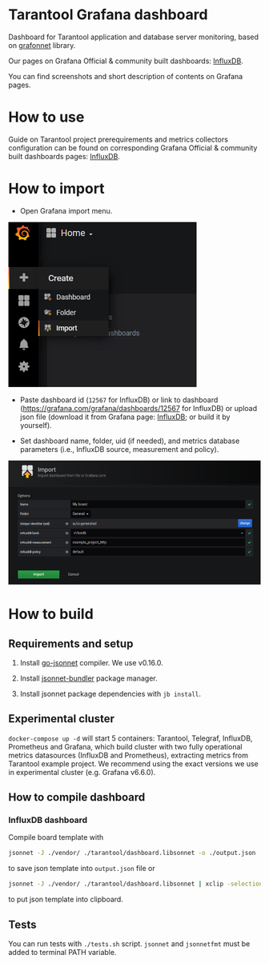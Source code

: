# Tarantool Grafana dashboard

Dashboard for Tarantool application and database server monitoring, based on [grafonnet](https://github.com/grafana/grafonnet-lib) library.

Our pages on Grafana Official & community built dashboards: [InfluxDB](https://grafana.com/grafana/dashboards/12567).

You can find screenshots and short description of contents on Grafana pages.

# How to use

Guide on Tarantool project prerequirements and metrics collectors configuration can be found on corresponding Grafana Official & community built dashboards pages: [InfluxDB](https://grafana.com/grafana/dashboards/12567).

# How to import

* Open Grafana import menu.

![Grafana import button in v6.6.0](./docs/grafana_import_v6.png)

* Paste dashboard id (`12567` for InfluxDB) or link to dashboard (https://grafana.com/grafana/dashboards/12567 for InfluxDB) or upload json file (download it from Grafana page: [InfluxDB](https://grafana.com/grafana/dashboards/12567); or build it by yourself).

* Set dashboard name, folder, uid (if needed), and metrics database parameters (i.e., InfluxDB source, measurement and policy).

![Grafana import setup in v6.6.0 for InfluxDB](./docs/grafana_import_setup_v6.png)

# How to build

## Requirements and setup

1. Install [go-jsonnet](https://github.com/google/go-jsonnet) compiler. We use v0.16.0. 

1. Install [jsonnet-bundler](https://github.com/jsonnet-bundler/jsonnet-bundler) package manager.

1. Install jsonnet package dependencies with ```jb install```.

## Experimental cluster

```docker-compose up -d``` will start 5 containers: Tarantool, Telegraf, InfluxDB, Prometheus and Grafana, which build cluster with two fully operational metrics datasources (InfluxDB and Prometheus), extracting metrics from Tarantool example project. We recommend using the exact versions we use in experimental cluster (e.g. Grafana v6.6.0). 

## How to compile dashboard

### InfluxDB dashboard

Compile board template with
```bash
jsonnet -J ./vendor/ ./tarantool/dashboard.libsonnet -o ./output.json
```
to save json template into `output.json` file or
```bash
jsonnet -J ./vendor/ ./tarantool/dashboard.libsonnet | xclip -selection clipboard
```
to put json template into clipboard.

## Tests

You can run tests with `./tests.sh` script. `jsonnet` and `jsonnetfmt` must be added to terminal PATH variable.
